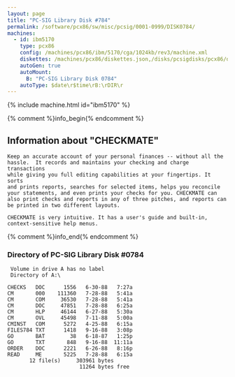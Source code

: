 ```yaml
---
layout: page
title: "PC-SIG Library Disk #784"
permalink: /software/pcx86/sw/misc/pcsig/0001-0999/DISK0784/
machines:
  - id: ibm5170
    type: pcx86
    config: /machines/pcx86/ibm/5170/cga/1024kb/rev3/machine.xml
    diskettes: /machines/pcx86/diskettes.json,/disks/pcsigdisks/pcx86/diskettes.json
    autoGen: true
    autoMount:
      B: "PC-SIG Library Disk 0784"
    autoType: $date\r$time\rB:\rDIR\r
---
```


{% include machine.html id="ibm5170" %}

{% comment %}info_begin{% endcomment %}

## Information about "CHECKMATE"

    Keep an accurate account of your personal finances -- without all the
    hassle.  It records and maintains your checking and charge transactions
    while giving you full editing capabilities at your fingertips. It sorts
    and prints reports, searches for selected items, helps you reconcile
    your statements, and even prints your checks for you. CHECKMATE can
    also print checks and reports in any of three pitches, and reports can
    be printed in two different layouts.
    
    CHECKMATE is very intuitive. It has a user's guide and built-in,
    context-sensitive help menus.
{% comment %}info_end{% endcomment %}


### Directory of PC-SIG Library Disk #0784

     Volume in drive A has no label
     Directory of A:\

    CHECKS   DOC      1556   6-30-88   7:27a
    CM       000    111360   7-28-88   5:41a
    CM       COM     36530   7-28-88   5:41a
    CM       DOC     47851   7-28-88   6:25a
    CM       HLP     46144   6-27-88   5:30a
    CM       OVL     45498   7-11-88   5:00a
    CMINST   COM      5272   4-25-88   6:15a
    FILES784 TXT      1418   9-16-88   3:08p
    GO       BAT        38   6-18-87   1:25p
    GO       TXT       848   9-16-88  11:11a
    ORDER    DOC      2221   6-26-88   8:16p
    READ     ME       5225   7-28-88   6:15a
           12 file(s)     303961 bytes
                           11264 bytes free
